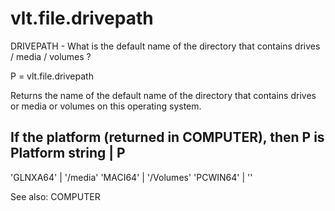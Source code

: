# vlt.file.drivepath

  DRIVEPATH - What is the default name of the directory that contains drives / media / volumes ?
  
   P = vlt.file.drivepath
 
   Returns the name of the default name of the directory that contains drives or media or volumes
   on this operating system.
 
   If the platform (returned in COMPUTER), then P is 
   Platform string             | P
   ----------------------------------------------------------
   'GLNXA64'                   | '/media'
   'MACI64'                    | '/Volumes'
   'PCWIN64'                   | ''
 
   See also: COMPUTER
